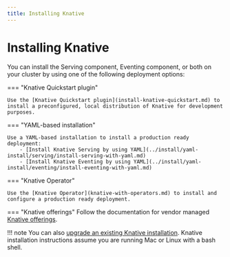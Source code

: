```yaml
---
title: Installing Knative
---
```


# Installing Knative

You can install the Serving component, Eventing component, or both on your
cluster by using one of the following deployment options:

=== "Knative Quickstart plugin"

    Use the [Knative Quickstart plugin](install-knative-quickstart.md) to install a preconfigured, local distribution of Knative for development purposes. 

=== "YAML-based installation"

    Use a YAML-based installation to install a production ready deployment:
        - [Install Knative Serving by using YAML](../install/yaml-install/serving/install-serving-with-yaml.md)
        - [Install Knative Eventing by using YAML](../install/yaml-install/eventing/install-eventing-with-yaml.md)

=== "Knative Operator"

    Use the [Knative Operator](knative-with-operators.md) to install and configure a production ready deployment.
    
=== "Knative offerings"
    Follow the documentation for vendor managed [Knative offerings](knative-offerings.md).
    
!!! note
    You can also [upgrade an existing Knative installation](docs/install/upgrade/README.md). Knative installation instructions assume you are running Mac or Linux with a bash shell.